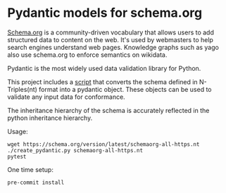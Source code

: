 # Pydantic models for schema.org

[Schema.org](schema.org) is a community-driven vocabulary that allows users to add structured data to content on the web. It's used by webmasters to help search engines understand web pages. Knowledge graphs such as yago also use schema.org to enforce semantics on wikidata.

Pydantic is the most widely used data validation library for Python.

This project includes a [script](create_pydantic.py) that converts the schema defined in N-Triples(nt) format into a pydantic object. These objects can be used to validate any input data for conformance.

The inheritance hierarchy of the schema is accurately reflected in the python inheritance hierarchy.

Usage:

```
wget https://schema.org/version/latest/schemaorg-all-https.nt
./create_pydantic.py schemaorg-all-https.nt
pytest
```

One time setup:

```
pre-commit install
```
